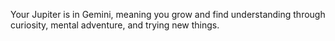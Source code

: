 Your Jupiter is in Gemini, meaning you grow and find understanding through curiosity, mental adventure, and trying new things.